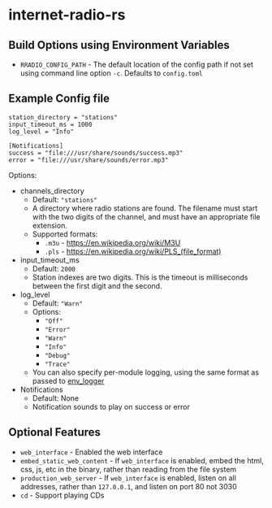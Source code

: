 # internet-radio-rs

## Build Options using Environment Variables

+ `RRADIO_CONFIG_PATH` - The default location of the config path if not set using command line option `-c`. Defaults to `config.toml`

## Example Config file
    station_directory = "stations"
    input_timeout_ms = 1000
    log_level = "Info"

    [Notifications]
    success = "file:///usr/share/sounds/success.mp3"
    error = "file:///usr/share/sounds/error.mp3"


Options:
+ channels_directory
  + Default: `"stations"`
  + A directory where radio stations are found. The filename must start with the two digits of the channel, and must have an appropriate file extension.
  + Supported formats:
    + `.m3u` - https://en.wikipedia.org/wiki/M3U
    + `.pls` - https://en.wikipedia.org/wiki/PLS_(file_format)
+ input_timeout_ms
  + Default: `2000`
  + Station indexes are two digits. This is the timeout is milliseconds between the first digit and the second.
+ log_level
  + Default: `"Warn"`
  + Options:
    + `"Off"`
    + `"Error"`
    + `"Warn"`
    + `"Info"`
    + `"Debug"`
    + `"Trace"`
  + You can also specify per-module logging, using the same format as passed to [env_logger](https://docs.rs/env_logger/*/env_logger/)
+ Notifications
  + Default: None
  + Notification sounds to play on success or error

## Optional Features

+ `web_interface` - Enabled the web interface
+ `embed_static_web_content` - If `web_interface` is enabled, embed the html, css, js, etc in the binary, rather than reading from the file system
+ `production_web_server` - If `web_interface` is enabled, listen on all addresses, rather than `127.0.0.1`, and listen on port 80 not 3030
+ `cd` - Support playing CDs
